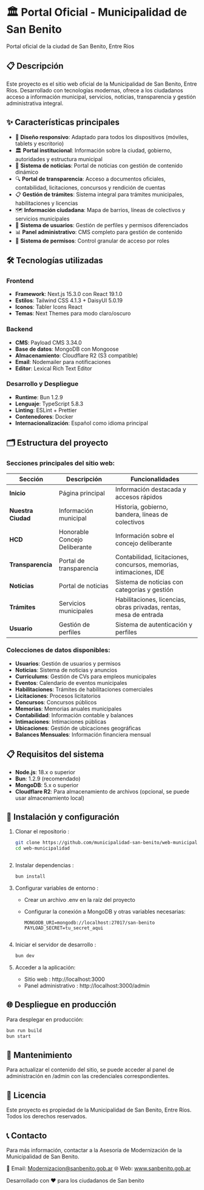# 🏛️ Portal Oficial - Municipalidad de San Benito

Portal oficial de la ciudad de San Benito, Entre Ríos

## 📋 Descripción

Este proyecto es el sitio web oficial de la Municipalidad de San Benito, Entre Ríos. Desarrollado con tecnologías modernas, ofrece a los ciudadanos acceso a información municipal, servicios, noticias, transparencia y gestión administrativa integral.

## ✨ Características principales

- 📱 **Diseño responsivo**: Adaptado para todos los dispositivos (móviles, tablets y escritorio)
- 🏛️ **Portal institucional**: Información sobre la ciudad, gobierno, autoridades y estructura municipal
- 📰 **Sistema de noticias**: Portal de noticias con gestión de contenido dinámico
- 🔍 **Portal de transparencia**: Acceso a documentos oficiales, contabilidad, licitaciones, concursos y rendición de cuentas
- 📋 **Gestión de trámites**: Sistema integral para trámites municipales, habilitaciones y licencias
- 🗺️ **Información ciudadana**: Mapa de barrios, líneas de colectivos y servicios municipales
- 👥 **Sistema de usuarios**: Gestión de perfiles y permisos diferenciados
- 📊 **Panel administrativo**: CMS completo para gestión de contenido
- 🔐 **Sistema de permisos**: Control granular de acceso por roles
<!-- - 📧 **Sistema de notificaciones**: Integración con email para comunicaciones -->

## 🛠️ Tecnologías utilizadas

### Frontend

- **Framework**: Next.js 15.3.0 con React 19.1.0
- **Estilos**: Tailwind CSS 4.1.3 + DaisyUI 5.0.19
- **Iconos**: Tabler Icons React
- **Temas**: Next Themes para modo claro/oscuro

### Backend

- **CMS**: Payload CMS 3.34.0
- **Base de datos**: MongoDB con Mongoose
- **Almacenamiento**: Cloudflare R2 (S3 compatible)
- **Email**: Nodemailer para notificaciones
- **Editor**: Lexical Rich Text Editor

### Desarrollo y Despliegue

- **Runtime**: Bun 1.2.9
- **Lenguaje**: TypeScript 5.8.3
- **Linting**: ESLint + Prettier
- **Contenedores**: Docker
- **Internacionalización**: Español como idioma principal

## 🗂️ Estructura del proyecto

### Secciones principales del sitio web:

| Sección            | Descripción                   | Funcionalidades                                                    |
| ------------------ | ----------------------------- | ------------------------------------------------------------------ |
| **Inicio**         | Página principal              | Información destacada y accesos rápidos                            |
| **Nuestra Ciudad** | Información municipal         | Historia, gobierno, bandera, líneas de colectivos                  |
| **HCD**            | Honorable Concejo Deliberante | Información sobre el concejo deliberante                           |
| **Transparencia**  | Portal de transparencia       | Contabilidad, licitaciones, concursos, memorias, intimaciones, IDE |
| **Noticias**       | Portal de noticias            | Sistema de noticias con categorías y gestión                       |
| **Trámites**       | Servicios municipales         | Habilitaciones, licencias, obras privadas, rentas, mesa de entrada |
| **Usuario**        | Gestión de perfiles           | Sistema de autenticación y perfiles                                |

### Colecciones de datos disponibles:

- **Usuarios**: Gestión de usuarios y permisos
- **Noticias**: Sistema de noticias y anuncios
- **Curriculums**: Gestión de CVs para empleos municipales
- **Eventos**: Calendario de eventos municipales
- **Habilitaciones**: Trámites de habilitaciones comerciales
- **Licitaciones**: Procesos licitatorios
- **Concursos**: Concursos públicos
- **Memorias**: Memorias anuales municipales
- **Contabilidad**: Información contable y balances
- **Intimaciones**: Intimaciones públicas
- **Ubicaciones**: Gestión de ubicaciones geográficas
- **Balances Mensuales**: Información financiera mensual

## 📋 Requisitos del sistema

- **Node.js**: 18.x o superior
- **Bun**: 1.2.9 (recomendado)
- **MongoDB**: 5.x o superior
- **Cloudflare R2**: Para almacenamiento de archivos (opcional, se puede usar almacenamiento local)

## 🚀 Instalación y configuración

1. Clonar el repositorio :

   ```bash
   git clone https://github.com/municipalidad-san-benito/web-municipalidad.git
   cd web-municipalidad
   ```

   ```

   ```

2. Instalar dependencias :

   ```bash
   bun install
   ```

3. Configurar variables de entorno :

   - Crear un archivo .env en la raíz del proyecto
   - Configurar la conexión a MongoDB y otras variables necesarias:

     ```plaintext
     MONGODB_URI=mongodb://localhost:27017/san-benito
     PAYLOAD_SECRET=tu_secret_aqui
     ```

     ```

     ```

4. Iniciar el servidor de desarrollo :

   ```bash
   bun dev
   ```

5. Acceder a la aplicación:
   - Sitio web : http://localhost:3000
   - Panel administrativo : http://localhost:3000/admin

## 🌐 Despliegue en producción

Para desplegar en producción:

```bash
bun run build
bun start
```

## 🔧 Mantenimiento

Para actualizar el contenido del sitio, se puede acceder al panel de administración en /admin con las credenciales correspondientes.

## 📄 Licencia

Este proyecto es propiedad de la Municipalidad de San Benito, Entre Ríos. Todos los derechos reservados.

## 📞 Contacto

Para más información, contactar a la Asesoría de Modernización de la Municipalidad de San Benito.

📧 Email: Modernizacion@sanbenito.gob.ar 🌐 Web: www.sanbenito.gob.ar

Desarrollado con ❤️ para los ciudadanos de San benito
